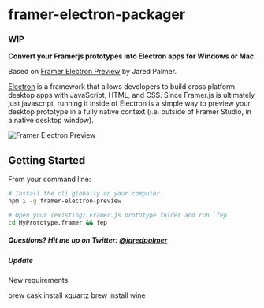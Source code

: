 # framer-electron-packager

### WIP

**Convert your Framerjs prototypes into Electron apps for Windows or Mac.**

Based on [Framer Electron Preview](https://github.com/jaredpalmer/framer-electron-preview/) by Jared Palmer.

[Electron](http://electron.atom.io/) is a framework that allows developers to build cross platform desktop apps with JavaScript, HTML, and CSS. Since Framer.js is ultimately just javascript, running it inside of Electron is a simple way to preview your desktop prototype in a fully native context (i.e. outside of Framer Studio, in a native desktop window).

![Framer Electron Preview](https://github.com/jaredpalmer/framer-electron-preview/blob/master/demo.gif)

## Getting Started
From your command line:
```bash
# Install the cli globally on your computer
npm i -g framer-electron-preview

# Open your (existing) Framer.js prototype folder and run `fep`
cd MyPrototype.framer && fep
```

##### Questions? Hit me up on Twitter: <a href="https://twitter.com/jaredpalmer">@jaredpalmer</a>

##### Update

New requirements


brew cask install xquartz
brew install wine
